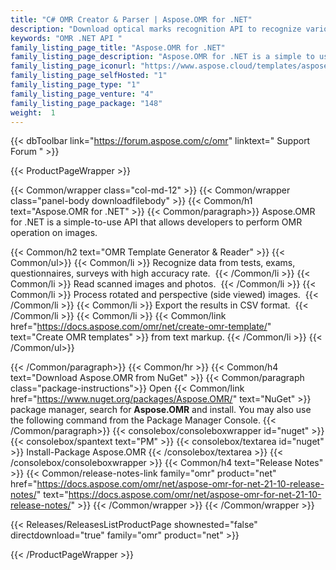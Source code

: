 ```yaml
---
title: "C# OMR Creator & Parser | Aspose.OMR for .NET"
description: "Download optical marks recognition API to recognize various types of answer sheets, including tests, assessments, surveys, quizzes, MCQ papers, feedback forms - any type of document that includes bubbles as input.  "
keywords: "OMR .NET API "
family_listing_page_title: "Aspose.OMR for .NET"
family_listing_page_description: "Aspose.OMR for .NET is a simple to use API that allows developers to perform OMR operation on images. Aspose.OMR can perform OMR operation on JPEG, PNG, GIF, TIFF, and BMP image files and save the output in CSV format."
family_listing_page_iconurl: "https://www.aspose.cloud/templates/aspose/App_Themes/V3/images/omr/272x272/aspose_omr-for-net.png"
family_listing_page_selfHosted: "1"
family_listing_page_type: "1"
family_listing_page_venture: "4"
family_listing_page_package: "148"
weight:  1
---
```


{{< dbToolbar link="https://forum.aspose.com/c/omr" linktext=" Support Forum " >}}


{{< ProductPageWrapper >}}

<!-- ProductPageContent-->
{{< Common/wrapper class="col-md-12" >}}
{{< Common/wrapper class="panel-body downloadfilebody" >}}
{{< Common/h1 text="Aspose.OMR for .NET" >}}
{{< Common/paragraph>}}
Aspose.OMR for .NET is a simple-to-use API that allows developers to perform OMR operation on images.

{{< Common/h2 text="OMR Template Generator &amp; Reader"  >}} {{< Common/ul>}}
    {{< Common/li >}} Recognize data from tests, exams, questionnaires, surveys with high accuracy rate.&nbsp; {{< /Common/li >}}
   {{< Common/li >}} 
Read scanned images and photos.&nbsp; {{< /Common/li >}}
   {{< Common/li >}} Process rotated and perspective (side viewed) images.&nbsp; {{< /Common/li >}}
   {{< Common/li >}} Export the results in CSV format.&nbsp; {{< /Common/li >}}
   {{< Common/li >}} {{< Common/link href="https://docs.aspose.com/omr/net/create-omr-template/" text="Create OMR templates"  >}} from text markup. {{< /Common/li >}}
 {{< /Common/ul>}}

{{< /Common/paragraph>}}
{{< Common/hr >}}
{{< Common/h4 text="Download Aspose.OMR from NuGet"  >}}
{{< Common/paragraph class="package-instructions">}}
Open {{< Common/link href="https://www.nuget.org/packages/Aspose.OMR/" text="NuGet"  >}} package manager, search for <b>Aspose.OMR</b> and install. You may also use the following command from the Package Manager Console.
 {{< /Common/paragraph>}}
{{< consolebox/consoleboxwrapper id="nuget" >}}
       {{< consolebox/spantext text="PM" >}}
       {{< consolebox/textarea id="nuget" >}} Install-Package Aspose.OMR {{< /consolebox/textarea >}}
{{< /consolebox/consoleboxwrapper >}}
{{< Common/h4 text="Release Notes"  >}}
{{< Common/release-notes-link family="omr" product="net" href="https://docs.aspose.com/omr/net/aspose-omr-for-net-21-10-release-notes/" text="https://docs.aspose.com/omr/net/aspose-omr-for-net-21-10-release-notes/"  >}}
{{< /Common/wrapper >}}
{{< /Common/wrapper >}}

<!-- /ProductPageContent-->



<!-- ReleasesListProductPage-->
   {{< Releases/ReleasesListProductPage shownested="false"  directdownload="true" family="omr" product="net" >}}
<!-- /ReleasesListProductPage-->

{{< /ProductPageWrapper >}}

